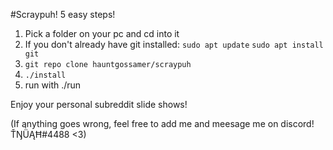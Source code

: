 #Scraypuh!
5 easy steps!

1. Pick a folder on your pc and cd into it
2. If you don't already have git installed: 
`sudo apt update`
`sudo apt install git`
3. `git repo clone hauntgossamer/scraypuh`
4. `./install`
5. run with ./run

Enjoy your personal subreddit slide shows!

(If anything goes wrong, feel free to add me and meesage me on discord! ŤŊǛĄĦ#4488 <3)
